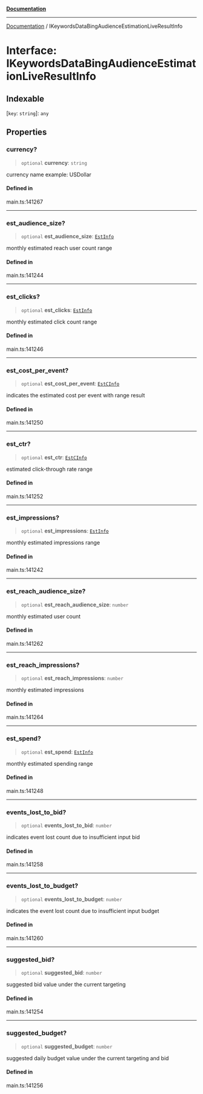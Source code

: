 [**Documentation**](../README.md)

***

[Documentation](../README.md) / IKeywordsDataBingAudienceEstimationLiveResultInfo

# Interface: IKeywordsDataBingAudienceEstimationLiveResultInfo

## Indexable

 \[`key`: `string`\]: `any`

## Properties

### currency?

> `optional` **currency**: `string`

currency name
example: USDollar

#### Defined in

main.ts:141267

***

### est\_audience\_size?

> `optional` **est\_audience\_size**: [`EstInfo`](../classes/EstInfo.md)

monthly estimated reach user count range

#### Defined in

main.ts:141244

***

### est\_clicks?

> `optional` **est\_clicks**: [`EstInfo`](../classes/EstInfo.md)

monthly estimated click count range

#### Defined in

main.ts:141246

***

### est\_cost\_per\_event?

> `optional` **est\_cost\_per\_event**: [`EstCInfo`](../classes/EstCInfo.md)

indicates the estimated cost per event with range result

#### Defined in

main.ts:141250

***

### est\_ctr?

> `optional` **est\_ctr**: [`EstCInfo`](../classes/EstCInfo.md)

estimated click-through rate range

#### Defined in

main.ts:141252

***

### est\_impressions?

> `optional` **est\_impressions**: [`EstInfo`](../classes/EstInfo.md)

monthly estimated impressions range

#### Defined in

main.ts:141242

***

### est\_reach\_audience\_size?

> `optional` **est\_reach\_audience\_size**: `number`

monthly estimated user count

#### Defined in

main.ts:141262

***

### est\_reach\_impressions?

> `optional` **est\_reach\_impressions**: `number`

monthly estimated impressions

#### Defined in

main.ts:141264

***

### est\_spend?

> `optional` **est\_spend**: [`EstInfo`](../classes/EstInfo.md)

monthly estimated spending range

#### Defined in

main.ts:141248

***

### events\_lost\_to\_bid?

> `optional` **events\_lost\_to\_bid**: `number`

indicates event lost count due to insufficient input bid

#### Defined in

main.ts:141258

***

### events\_lost\_to\_budget?

> `optional` **events\_lost\_to\_budget**: `number`

indicates the event lost count due to insufficient input budget

#### Defined in

main.ts:141260

***

### suggested\_bid?

> `optional` **suggested\_bid**: `number`

suggested bid value under the current targeting

#### Defined in

main.ts:141254

***

### suggested\_budget?

> `optional` **suggested\_budget**: `number`

suggested daily budget value under the current targeting and bid

#### Defined in

main.ts:141256
